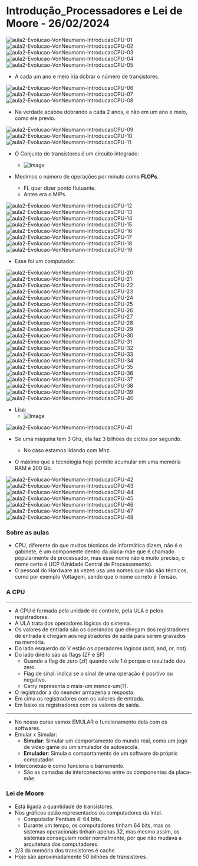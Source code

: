 <h1>Introdução_Processadores e Lei de Moore - 26/02/2024</h1>

![aula2-Evolucao-VonNeumann-IntroducaoCPU-01](https://github.com/joserandu/Primeiro-semestre/assets/134299499/8460af60-1d8c-4f85-ae5e-7b48e78db8de)
![aula2-Evolucao-VonNeumann-IntroducaoCPU-02](https://github.com/joserandu/Primeiro-semestre/assets/134299499/583af0e8-db2b-499f-8337-c3030879c4bb)
![aula2-Evolucao-VonNeumann-IntroducaoCPU-03](https://github.com/joserandu/Primeiro-semestre/assets/134299499/771a9005-8bf6-406d-a453-228448e9f45a)
![aula2-Evolucao-VonNeumann-IntroducaoCPU-04](https://github.com/joserandu/Primeiro-semestre/assets/134299499/dfe461cc-f7ad-4e74-8adf-14522f2ba074)
![aula2-Evolucao-VonNeumann-IntroducaoCPU-05](https://github.com/joserandu/Primeiro-semestre/assets/134299499/e0769ba2-b29c-4420-a08b-fb8bfc956c53)

- A cada um ano e meio iria dobrar o número de transistores.

![aula2-Evolucao-VonNeumann-IntroducaoCPU-06](https://github.com/joserandu/Primeiro-semestre/assets/134299499/73be4ebf-6697-4f63-9075-dfac64daa3b5)
![aula2-Evolucao-VonNeumann-IntroducaoCPU-07](https://github.com/joserandu/Primeiro-semestre/assets/134299499/138c875c-8d76-4354-bd48-35489a63b582)
![aula2-Evolucao-VonNeumann-IntroducaoCPU-08](https://github.com/joserandu/Primeiro-semestre/assets/134299499/c0c82b0c-4464-4f1e-aef8-9534c2944a85)

- Na verdade acabou dobrando a cada 2 anos, e não em um ano e meio, como ele previo.

![aula2-Evolucao-VonNeumann-IntroducaoCPU-09](https://github.com/joserandu/Primeiro-semestre/assets/134299499/5eeef705-614f-4d52-a1cd-33e132a409b8)
![aula2-Evolucao-VonNeumann-IntroducaoCPU-10](https://github.com/joserandu/Primeiro-semestre/assets/134299499/e5f10c2a-6282-4a4b-bf65-4fa36fba2b1c)
![aula2-Evolucao-VonNeumann-IntroducaoCPU-11](https://github.com/joserandu/Primeiro-semestre/assets/134299499/ac1aca37-1722-47f2-8b61-d23a81393cb5)

- O Conjunto de transistores é um circuito integrado:
  - ![Image](https://github.com/user-attachments/assets/5aa0fe7e-d5a4-4720-9c2b-918e927241b7)

- Medimos o número de operações por minuto como <b>FLOPs</b>.
    - FL quer dizer ponto flutuante.
    - Antes era o MIPs.

![aula2-Evolucao-VonNeumann-IntroducaoCPU-12](https://github.com/joserandu/Primeiro-semestre/assets/134299499/de9d3c84-b309-421e-991c-abfa21e40dae)
![aula2-Evolucao-VonNeumann-IntroducaoCPU-13](https://github.com/joserandu/Primeiro-semestre/assets/134299499/23f70f1e-d4a9-44b6-8a08-466264e269cf)
![aula2-Evolucao-VonNeumann-IntroducaoCPU-14](https://github.com/joserandu/Primeiro-semestre/assets/134299499/6f36f205-2759-4d21-9368-2dc6aa46b3e2)
![aula2-Evolucao-VonNeumann-IntroducaoCPU-15](https://github.com/joserandu/Primeiro-semestre/assets/134299499/51b875fc-a063-46d2-8547-4e7270a92e05)
![aula2-Evolucao-VonNeumann-IntroducaoCPU-16](https://github.com/joserandu/Primeiro-semestre/assets/134299499/12668795-87d0-46e7-bfc7-954193d642f7)
![aula2-Evolucao-VonNeumann-IntroducaoCPU-17](https://github.com/joserandu/Primeiro-semestre/assets/134299499/afde99d8-0d27-4890-9905-2e7e620000a2)
![aula2-Evolucao-VonNeumann-IntroducaoCPU-18](https://github.com/joserandu/Primeiro-semestre/assets/134299499/e34d38b8-730e-4b7f-9af1-524490f7e62e)
![aula2-Evolucao-VonNeumann-IntroducaoCPU-19](https://github.com/joserandu/Primeiro-semestre/assets/134299499/504843a3-347a-46c3-8f94-b4fd106f3944)

- Esse foi um computador.

![aula2-Evolucao-VonNeumann-IntroducaoCPU-20](https://github.com/joserandu/Primeiro-semestre/assets/134299499/c6efbdc2-0211-446b-8edc-f943d796e0d2)
![aula2-Evolucao-VonNeumann-IntroducaoCPU-21](https://github.com/joserandu/Primeiro-semestre/assets/134299499/df42f5ef-6b2f-4898-bb57-3a344bcb2d68)
![aula2-Evolucao-VonNeumann-IntroducaoCPU-22](https://github.com/joserandu/Primeiro-semestre/assets/134299499/414f161f-2045-4463-a61f-aa6963abaac9)
![aula2-Evolucao-VonNeumann-IntroducaoCPU-23](https://github.com/joserandu/Primeiro-semestre/assets/134299499/3b4c456d-adb9-454f-b6cb-ca036b7ba9cb)
![aula2-Evolucao-VonNeumann-IntroducaoCPU-24](https://github.com/joserandu/Primeiro-semestre/assets/134299499/b189e082-7816-482d-803d-8b9ce894986d)
![aula2-Evolucao-VonNeumann-IntroducaoCPU-25](https://github.com/joserandu/Primeiro-semestre/assets/134299499/49c5a8db-0170-4f14-adeb-53b87a85cbca)
![aula2-Evolucao-VonNeumann-IntroducaoCPU-26](https://github.com/joserandu/Primeiro-semestre/assets/134299499/34b9a777-994c-4e56-96dd-5c42ff2c830c)
![aula2-Evolucao-VonNeumann-IntroducaoCPU-27](https://github.com/joserandu/Primeiro-semestre/assets/134299499/d416e06b-43b9-4235-a3e7-a74523a712c2)
![aula2-Evolucao-VonNeumann-IntroducaoCPU-28](https://github.com/joserandu/Primeiro-semestre/assets/134299499/46f5cceb-a89c-4859-9a49-8d9253caa7f7)
![aula2-Evolucao-VonNeumann-IntroducaoCPU-29](https://github.com/joserandu/Primeiro-semestre/assets/134299499/3c67d414-caac-4c56-8482-adb4c68f8a6b)
![aula2-Evolucao-VonNeumann-IntroducaoCPU-30](https://github.com/joserandu/Primeiro-semestre/assets/134299499/f23701f0-8213-410d-9efd-65b5583c4dc1)
![aula2-Evolucao-VonNeumann-IntroducaoCPU-31](https://github.com/joserandu/Primeiro-semestre/assets/134299499/d8a8e3b5-bc5a-4185-88c8-c278fd3e01a1)
![aula2-Evolucao-VonNeumann-IntroducaoCPU-32](https://github.com/joserandu/Primeiro-semestre/assets/134299499/883cb0b9-522f-429a-8c8c-6ee89fd775be)
![aula2-Evolucao-VonNeumann-IntroducaoCPU-33](https://github.com/joserandu/Primeiro-semestre/assets/134299499/0ff6022d-b821-4065-af64-447b53b59190)
![aula2-Evolucao-VonNeumann-IntroducaoCPU-34](https://github.com/joserandu/Primeiro-semestre/assets/134299499/5cc4b284-afd7-4f83-a7f4-c59242c8b8d1)
![aula2-Evolucao-VonNeumann-IntroducaoCPU-35](https://github.com/joserandu/Primeiro-semestre/assets/134299499/e4b4ec4a-9305-4a8b-90e4-956a85670c4e)
![aula2-Evolucao-VonNeumann-IntroducaoCPU-36](https://github.com/joserandu/Primeiro-semestre/assets/134299499/157adf21-c722-4645-8090-97d5ae1d2e5d)
![aula2-Evolucao-VonNeumann-IntroducaoCPU-37](https://github.com/joserandu/Primeiro-semestre/assets/134299499/76f93bac-5b70-4042-8d69-d57c9a85403d)
![aula2-Evolucao-VonNeumann-IntroducaoCPU-38](https://github.com/joserandu/Primeiro-semestre/assets/134299499/cbc6f125-8833-45fe-8cf1-deac6fd04961)
![aula2-Evolucao-VonNeumann-IntroducaoCPU-39](https://github.com/joserandu/Primeiro-semestre/assets/134299499/da585807-37b3-4ce3-a861-f7bb777129b9)
![aula2-Evolucao-VonNeumann-IntroducaoCPU-40](https://github.com/joserandu/Primeiro-semestre/assets/134299499/19103e8b-1f01-419f-9ab9-f77130c41aca)

- Lisa:
  - ![Image](https://github.com/user-attachments/assets/d0baec08-63b5-4e44-9fcd-c1155843d7de)

![aula2-Evolucao-VonNeumann-IntroducaoCPU-41](https://github.com/joserandu/Primeiro-semestre/assets/134299499/bbe1b9f9-13da-4b34-afdc-7353ce39e8e9)

- Se uma máquina tem 3 Ghz, ela faz 3 bilhões de cíclos por segundo.
  - No caso estamos lidando com Mhz.

- O máximo que a tecnologia hoje permite acumular em uma memória RAM é 200 Gb.

![aula2-Evolucao-VonNeumann-IntroducaoCPU-42](https://github.com/joserandu/Primeiro-semestre/assets/134299499/2c18c65c-ccd7-419e-adee-e828f81492f5)
![aula2-Evolucao-VonNeumann-IntroducaoCPU-43](https://github.com/joserandu/Primeiro-semestre/assets/134299499/f8a3db12-711f-4765-9ea4-5556c4894a50)
![aula2-Evolucao-VonNeumann-IntroducaoCPU-44](https://github.com/joserandu/Primeiro-semestre/assets/134299499/939d7833-ea89-4bd3-a7d5-a6cbb6095681)
![aula2-Evolucao-VonNeumann-IntroducaoCPU-45](https://github.com/joserandu/Primeiro-semestre/assets/134299499/749284e6-1b40-4a06-bc9f-bde61bc3fe88)
![aula2-Evolucao-VonNeumann-IntroducaoCPU-46](https://github.com/joserandu/Primeiro-semestre/assets/134299499/8ad4835d-0e42-406e-96ee-5e45c763b7a7)
![aula2-Evolucao-VonNeumann-IntroducaoCPU-47](https://github.com/joserandu/Primeiro-semestre/assets/134299499/102e2e6c-dc2c-4f38-9f55-8abba1b2df4d)
![aula2-Evolucao-VonNeumann-IntroducaoCPU-48](https://github.com/joserandu/Primeiro-semestre/assets/134299499/59d58a3d-5a7b-405a-9194-ed7126b241d4)

<h3>Sobre as aulas</h3>

-	CPU, diferente do que muitos técnicos de informática dizem, não é o gabinete, é um componente dentro da placa-mãe que é chamado popularmente de processador, mas esse nome não é muito preciso, o nome certo é UCP (Unidade Central de Processamento).
  -	O pessoal do Hardware as vezes usa uns nomes que não são técnicos, como por exemplo Voltagem, sendo que o nome correto é Tensão.

<h3>A CPU</h3>
<hr>

- A CPU é formada pela unidade de controle, pela ULA e pelos registradores.
-	A ULA trata dos operadores lógicos do sistema.
  -	Os valores de entrada são os operandos que chegam dos registradores de entrada e chegam aos registradores de saída para serem gravados na memória.
  -	Do lado esquerdo do V estão os operadores lógicos (add, and, or, not).
  -	Do lado direito são as flags (ZF e SF)
    -	Quando a flag de zero (zf) quando vale 1 é porque o resultado deu zero.
    -	Flag de sinal: indica se o sinal de uma operação é positivo ou negativo.
    -	Carry representa o mais-um menos-um(?).
  -	O registrador a do neander armazena a resposta.
  -	Em cima os registradores com os valores de entrada.
  -	Em baixo os registradores com os valores de saída.

<hr>

-	No nosso curso vamos EMULAR o funcionamento dela com os softwares.
-	Emular x Simular:
    -	<b>Simular</b>: Simular um comportamento do mundo real, como um jogo de vídeo game ou um simulador de autoescola.
    - <b>Emulador</b>: Simula o comportamento de um software do próprio computador.
-	Interconexão é como funciona o barramento.
    -	São as camadas de interconectores entre os componentes da placa-mãe.

<h3>Lei de Moore</h3>

-	Está ligada a quantidade de transistores.
-	Nos gráficos estão representados os computadores da Intel.
    -	Computador Pentium 4: 64 bits.
    - Durante um tempo, os computadores tinham 64 bits, mas os sistemas operacionais tinham apenas 32, mas mesmo assim, os sistemas conseguiam rodar normalmente, por que não mudava a arquitetura dos computadores.
-	2/3 da memória dos transistores é cache.
-	Hoje são aproximadamente 50 bilhões de transistores.
